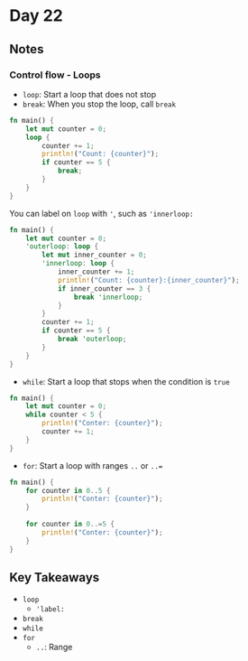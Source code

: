 # Day 22

## Notes

### Control flow - Loops

- `loop`: Start a loop that does not stop
- `break`: When you stop the loop, call `break`

```rust
fn main() {
    let mut counter = 0;
    loop {
        counter += 1;
        println!("Count: {counter}");
        if counter == 5 {
            break;
        }
    }
}
```

You can label on `loop` with `'`, such as `'innerloop:`

```rust
fn main() {
    let mut counter = 0;
    'outerloop: loop {
        let mut inner_counter = 0;
        'innerloop: loop {
            inner_counter += 1;
            println!("Count: {counter}:{inner_counter}");
            if inner_counter == 3 {
                break 'innerloop;
            }
        }
        counter += 1;
        if counter == 5 {
            break 'outerloop;
        }
    }
}
```

- `while`: Start a loop that stops when the condition is `true`

```rust
fn main() {
    let mut counter = 0;
    while counter < 5 {
        println!("Conter: {counter}");
        counter += 1;
    }
}
```

- `for`: Start a loop with ranges `..` or `..=`

```rust
fn main() {
    for counter in 0..5 {
        println!("Conter: {counter}");
    }
    
    for counter in 0..=5 {
        println!("Conter: {counter}");
    }
}
```

## Key Takeaways

- `loop`
  - `'label:`
- `break`
- `while`
- `for`
  - `..`: Range
